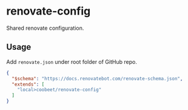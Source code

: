 # renovate-config

Shared renovate configuration.

## Usage

Add `renovate.json` under root folder of GitHub repo.

```json
{
  "$schema": "https://docs.renovatebot.com/renovate-schema.json",
  "extends": [
    "local>coobeet/renovate-config"
  ]
}
```

